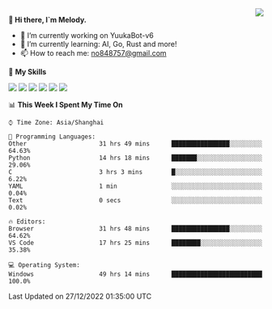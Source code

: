 <a href="#">
  <img align="right" src="https://github-readme-stats.vercel.app/api?username=melodyyuuka&count_private=true&show_icons=true" />
</a>

**👋 Hi there, I`m Melody.**

- 🔭 I’m currently working on YuukaBot-v6
- 🌱 I’m currently learning: AI, Go, Rust and more!
- 📫 How to reach me: no848757@gmail.com

🌟 **My Skills** 

![](https://img.shields.io/badge/-Python-3e74a2?style=flat-square&logo=Python&logoColor=fff)
![](https://img.shields.io/badge/-Java-007396?style=flat-square&logo=OpenJDK&logoColor=fff)
![](https://img.shields.io/badge/-Node.js-339933?style=flat-square&logo=Node.js&logoColor=fff)
![](https://img.shields.io/badge/-Git-f05032?style=flat-square&logo=git&logoColor=fff)
![](https://img.shields.io/badge/-PostgreSQL-4169e1?style=flat-square&logo=PostgreSQL&logoColor=fff)
![](https://img.shields.io/badge/-VSCode-007acc?style=flat-square&logo=Visual-Studio-Code&logoColor=fff)


<!--START_SECTION:waka-->
📊 **This Week I Spent My Time On** 

```text
⌚︎ Time Zone: Asia/Shanghai

💬 Programming Languages: 
Other                    31 hrs 49 mins      ████████████████░░░░░░░░░   64.63% 
Python                   14 hrs 18 mins      ███████░░░░░░░░░░░░░░░░░░   29.06% 
C                        3 hrs 3 mins        █░░░░░░░░░░░░░░░░░░░░░░░░   6.22% 
YAML                     1 min               ░░░░░░░░░░░░░░░░░░░░░░░░░   0.04% 
Text                     0 secs              ░░░░░░░░░░░░░░░░░░░░░░░░░   0.02%

🔥 Editors: 
Browser                  31 hrs 48 mins      ████████████████░░░░░░░░░   64.62% 
VS Code                  17 hrs 25 mins      ████████░░░░░░░░░░░░░░░░░   35.38%

💻 Operating System: 
Windows                  49 hrs 14 mins      █████████████████████████   100.0%

```


 Last Updated on 27/12/2022 01:35:00 UTC
<!--END_SECTION:waka-->
